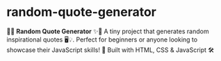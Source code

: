 # random-quote-generator
🚀✨ **Random Quote Generator** ✨🚀   A tiny project that generates random inspirational quotes 🖥️💡.   Perfect for beginners or anyone looking to showcase their JavaScript skills!   🎨 Built with HTML, CSS &amp; JavaScript 🛠️  
